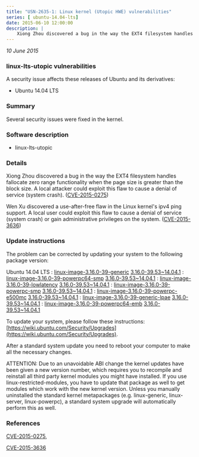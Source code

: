 ```yaml
---
title: "USN-2635-1: Linux kernel (Utopic HWE) vulnerabilities"
series: [ ubuntu-14.04-lts]
date: 2015-06-10 12:00:00
description: |
    Xiong Zhou discovered a bug in the way the EXT4 filesystem handles fallocate zero range functionality when the page size is greater than the block size. A local attacker could exploit this flaw to cause a denial of service (system crash). ([CVE-2015-0275](http://people.ubuntu.com/~ubuntu-security/cve/CVE-2015-0275))
--- 
```

 
 

*10 June 2015*

### linux-lts-utopic vulnerabilities

A security issue affects these releases of Ubuntu and its derivatives:

* Ubuntu 14.04 LTS

### Summary

Several security issues were fixed in the kernel. 

### Software description

* linux-lts-utopic 

### Details

Xiong Zhou discovered a bug in the way the EXT4 filesystem handles fallocate zero range functionality when the page size is greater than the block size. A local attacker could exploit this flaw to cause a denial of service (system crash). ([CVE-2015-0275](http://people.ubuntu.com/~ubuntu-security/cve/CVE-2015-0275))

Wen Xu discovered a use-after-free flaw in the Linux kernel&#39;s ipv4 ping support. A local user could exploit this flaw to cause a denial of service (system crash) or gain administrative privileges on the system. ([CVE-2015-3636](http://people.ubuntu.com/~ubuntu-security/cve/CVE-2015-3636)) 

### Update instructions

The problem can be corrected by updating your system to the following package version:

Ubuntu 14.04 LTS
 : [linux-image-3.16.0-39-generic](https://launchpad.net/ubuntu/+source/linux-lts-utopic) <span> [3.16.0-39.53~14.04.1](https://launchpad.net/ubuntu/+source/linux-lts-utopic/3.16.0-39.53~14.04.1) </span> 
 : [linux-image-3.16.0-39-powerpc64-smp](https://launchpad.net/ubuntu/+source/linux-lts-utopic) <span> [3.16.0-39.53~14.04.1](https://launchpad.net/ubuntu/+source/linux-lts-utopic/3.16.0-39.53~14.04.1) </span> 
 : [linux-image-3.16.0-39-lowlatency](https://launchpad.net/ubuntu/+source/linux-lts-utopic) <span> [3.16.0-39.53~14.04.1](https://launchpad.net/ubuntu/+source/linux-lts-utopic/3.16.0-39.53~14.04.1) </span> 
 : [linux-image-3.16.0-39-powerpc-smp](https://launchpad.net/ubuntu/+source/linux-lts-utopic) <span> [3.16.0-39.53~14.04.1](https://launchpad.net/ubuntu/+source/linux-lts-utopic/3.16.0-39.53~14.04.1) </span> 
 : [linux-image-3.16.0-39-powerpc-e500mc](https://launchpad.net/ubuntu/+source/linux-lts-utopic) <span> [3.16.0-39.53~14.04.1](https://launchpad.net/ubuntu/+source/linux-lts-utopic/3.16.0-39.53~14.04.1) </span> 
 : [linux-image-3.16.0-39-generic-lpae](https://launchpad.net/ubuntu/+source/linux-lts-utopic) <span> [3.16.0-39.53~14.04.1](https://launchpad.net/ubuntu/+source/linux-lts-utopic/3.16.0-39.53~14.04.1) </span> 
 : [linux-image-3.16.0-39-powerpc64-emb](https://launchpad.net/ubuntu/+source/linux-lts-utopic) <span> [3.16.0-39.53~14.04.1](https://launchpad.net/ubuntu/+source/linux-lts-utopic/3.16.0-39.53~14.04.1) </span> 

To update your system, please follow these instructions: [https://wiki.ubuntu.com/Security/Upgrades](https://wiki.ubuntu.com/Security/Upgrades).

After a standard system update you need to reboot your computer to make all the necessary changes.

ATTENTION: Due to an unavoidable ABI change the kernel updates have been given a new version number, which requires you to recompile and reinstall all third party kernel modules you might have installed. If you use linux-restricted-modules, you have to update that package as well to get modules which work with the new kernel version. Unless you manually uninstalled the standard kernel metapackages (e.g. linux-generic, linux-server, linux-powerpc), a standard system upgrade will automatically perform this as well. 

### References

 
 [CVE-2015-0275](http://people.ubuntu.com/~ubuntu-security/cve/CVE-2015-0275), 

 [CVE-2015-3636](http://people.ubuntu.com/~ubuntu-security/cve/CVE-2015-3636)
 

